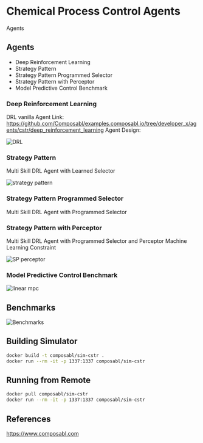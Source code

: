 # Chemical Process Control Agents

Agents

## Agents
* Deep Reinforcement Learning
* Strategy Pattern
* Strategy Pattern Programmed Selector
* Strategy Pattern with Perceptor
* Model Predictive Control Benchmark

### Deep Reinforcement Learning
DRL vanilla Agent
Link: https://github.com/Composabl/examples.composabl.io/tree/developer_x/agents/cstr/deep_reinforcement_learning
Agent Design:

![DRL](img/drl.png)

### Strategy Pattern
Multi Skill DRL Agent with Learned Selector

![strategy pattern](img/strategy_pattern.png)

### Strategy Pattern Programmed Selector
Multi Skill DRL Agent with Programmed Selector

### Strategy Pattern with Perceptor
Multi Skill DRL Agent with Programmed Selector and Perceptor
Machine Learning Constraint

![SP perceptor](img/sp_perceptor.png)

### Model Predictive Control Benchmark

![linear mpc](img/linear_mpc.png)

## Benchmarks

![Benchmarks](img/cstr_benchmarks.png)

## Building Simulator

```bash
docker build -t composabl/sim-cstr .
docker run --rm -it -p 1337:1337 composabl/sim-cstr
```

## Running from Remote

```bash
docker pull composabl/sim-cstr
docker run --rm -it -p 1337:1337 composabl/sim-cstr
```

## References

https://www.composabl.com
